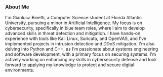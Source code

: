 ### About Me

I'm Gianluca Binetti, a Computer Science student at Florida Atlantic University, pursuing a minor in Artificial Intelligence. My focus is on cybersecurity, specifically in blue team roles, where I aim to develop advanced skills in threat detection and mitigation. I have hands-on experience with tools like Kali Linux, Suricata, and OpenVAS, and I've implemented projects in intrusion detection and DDoS mitigation. I'm also delving into Python and C++, as I'm passionate about systems engineering and software development, with a primary focus on securing systems. I'm actively working on enhancing my skills in cybersecurity defense and look forward to applying my knowledge to protect and secure digital environments.

